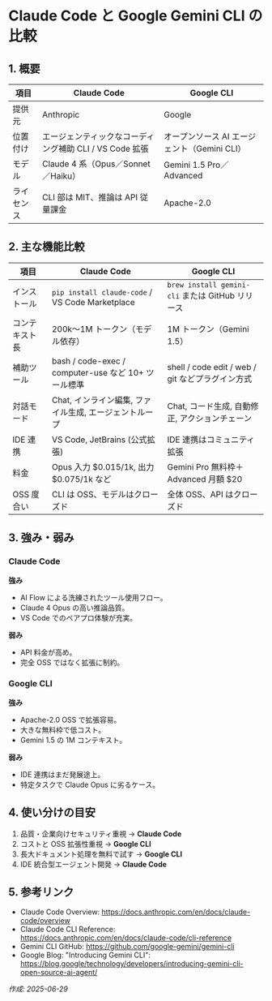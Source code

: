 # Claude Code と Google Gemini CLI の比較

## 1. 概要
| 項目 | Claude Code | Google CLI |
|------|-------------|------------|
| 提供元 | Anthropic | Google |
| 位置付け | エージェンティックなコーディング補助 CLI / VS Code 拡張 | オープンソース AI エージェント（Gemini CLI） |
| モデル | Claude 4 系（Opus／Sonnet／Haiku） | Gemini 1.5 Pro／Advanced |
| ライセンス | CLI 部は MIT、推論は API 従量課金 | Apache-2.0 |

## 2. 主な機能比較
| 項目 | Claude Code | Google CLI |
|------|-------------|------------|
| インストール | `pip install claude-code` / VS Code Marketplace | `brew install gemini-cli` または GitHub リリース |
| コンテキスト長 | 200k〜1M トークン（モデル依存） | 1M トークン（Gemini 1.5） |
| 補助ツール | bash / code-exec / computer-use など 10+ ツール標準 | shell / code edit / web / git などプラグイン方式 |
| 対話モード | Chat, インライン編集, ファイル生成, エージェントループ | Chat, コード生成, 自動修正, アクションチェーン |
| IDE 連携 | VS Code, JetBrains (公式拡張) | IDE 連携はコミュニティ拡張 |
| 料金 | Opus 入力 $0.015/1k, 出力 $0.075/1k など | Gemini Pro 無料枠＋Advanced 月額 $20 |
| OSS 度合い | CLI は OSS、モデルはクローズド | 全体 OSS、API はクローズド |

## 3. 強み・弱み
### Claude Code
**強み**
- AI Flow による洗練されたツール使用フロー。
- Claude 4 Opus の高い推論品質。
- VS Code でのペアプロ体験が充実。

**弱み**
- API 料金が高め。
- 完全 OSS ではなく拡張に制約。

### Google CLI
**強み**
- Apache-2.0 OSS で拡張容易。
- 大きな無料枠で低コスト。
- Gemini 1.5 の 1M コンテキスト。

**弱み**
- IDE 連携はまだ発展途上。
- 特定タスクで Claude Opus に劣るケース。

## 4. 使い分けの目安
1. 品質・企業向けセキュリティ重視 → **Claude Code**
2. コストと OSS 拡張性重視 → **Google CLI**
3. 長大ドキュメント処理を無料で試す → **Google CLI**
4. IDE 統合型エージェント開発 → **Claude Code**

## 5. 参考リンク
- Claude Code Overview: <https://docs.anthropic.com/en/docs/claude-code/overview>
- Claude Code CLI Reference: <https://docs.anthropic.com/en/docs/claude-code/cli-reference>
- Gemini CLI GitHub: <https://github.com/google-gemini/gemini-cli>
- Google Blog: "Introducing Gemini CLI": <https://blog.google/technology/developers/introducing-gemini-cli-open-source-ai-agent/>

*作成: 2025-06-29*
